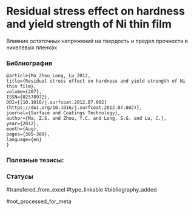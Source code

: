# Residual stress effect on hardness and yield strength of Ni thin film

Влияние остаточных напряжений на твердость и предел прочности в никелевых пленках

### Библиография
```
@article{Ma_Zhou_Long,_Lu_2012,
title={Residual stress effect on hardness and yield strength of Ni thin film},
volume={207},
ISSN={02578972},
DOI={[10.1016/j.surfcoat.2012.07.002](https://doi.org/10.1016/j.surfcoat.2012.07.002)},
journal={Surface and Coatings Technology},
author={Ma, Z.S. and Zhou, Y.C. and Long, S.G. and Lu, C.},
year={2012},
month={Aug},
pages={305–309},
language={en}
}
```

### Полезные тезисы:

### Статусы
#transfered_from_excel 
#type_linkable 
#bibliography_added

#not_processed_for_meta
